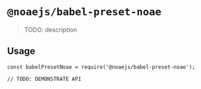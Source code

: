 # `@noaejs/babel-preset-noae`

> TODO: description

## Usage

```
const babelPresetNoae = require('@noaejs/babel-preset-noae');

// TODO: DEMONSTRATE API
```
